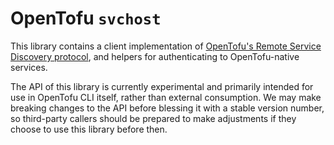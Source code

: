 # OpenTofu `svchost`

This library contains a client implementation of
[OpenTofu's Remote Service Discovery protocol](https://opentofu.org/docs/internals/remote-service-discovery/),
and helpers for authenticating to OpenTofu-native services.

The API of this library is currently experimental and primarily intended for
use in OpenTofu CLI itself, rather than external consumption. We may make
breaking changes to the API before blessing it with a stable version number,
so third-party callers should be prepared to make adjustments if they choose
to use this library before then.
